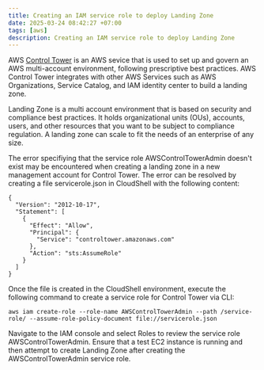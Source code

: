 ```yaml
---
title: Creating an IAM service role to deploy Landing Zone  
date: 2025-03-24 08:42:27 +07:00
tags: [aws]
description: Creating an IAM service role to deploy Landing Zone 
---
```


AWS [Control Tower](https://docs.aws.amazon.com/controltower/latest/userguide/what-is-control-tower.html) is an AWS sevice that is used to set up and govern an AWS multi-account environment, following prescriptive best practices. AWS Control Tower integrates with other AWS Services such as AWS Organizations, Service Catalog, and IAM identity center to build a landing zone.

Landing Zone is a multi account environment that is based on security and compliance best practices. It holds organizational units (OUs), accounts, users, and other resources that you want to be subject to compliance regulation. A landing zone can scale to fit the needs of an enterprise of any size.

The error specifiying that the service role AWSControlTowerAdmin doesn't exist may be encountered when creating a landing zone in a new management account for Control Tower.  The error can be resolved by creating a file servicerole.json in CloudShell with the following content:

```
{
  "Version": "2012-10-17",
  "Statement": [
    {
      "Effect": "Allow",
      "Principal": {
        "Service": "controltower.amazonaws.com"
      },
      "Action": "sts:AssumeRole"
    }
  ]
}
```
Once the file is created in the CloudShell environment, execute the following command to create a service role for Control Tower via CLI:

```
aws iam create-role --role-name AWSControlTowerAdmin --path /service-role/ --assume-role-policy-document file://servicerole.json
```
Navigate to the IAM console and select Roles to review the service role AWSControlTowerAdmin. Ensure that a test EC2 instance is running and then attempt to create Landing Zone after creating the AWSControlTowerAdmin service role. 
